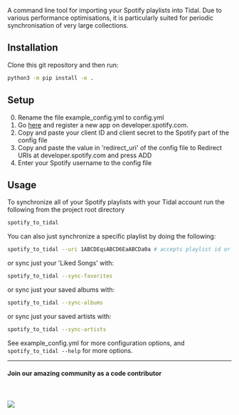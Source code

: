 A command line tool for importing your Spotify playlists into Tidal. Due to various performance optimisations, it is particularly suited for periodic synchronisation of very large collections.

Installation
-----------
Clone this git repository and then run:

```bash
python3 -m pip install -e .
```

Setup
-----
0. Rename the file example_config.yml to config.yml
0. Go [here](https://developer.spotify.com/documentation/general/guides/authorization/app-settings/) and register a new app on developer.spotify.com.
0. Copy and paste your client ID and client secret to the Spotify part of the config file
0. Copy and paste the value in 'redirect_uri' of the config file to Redirect URIs at developer.spotify.com and press ADD
0. Enter your Spotify username to the config file

Usage
----
To synchronize all of your Spotify playlists with your Tidal account run the following from the project root directory

```bash
spotify_to_tidal
```

You can also just synchronize a specific playlist by doing the following:

```bash
spotify_to_tidal --uri 1ABCDEqsABCD6EaABCDa0a # accepts playlist id or full playlist uri
```

or sync just your 'Liked Songs' with:

```bash
spotify_to_tidal --sync-favorites
```

or sync just your saved albums with:

```bash
spotify_to_tidal --sync-albums
```

or sync just your saved artists with:

```bash
spotify_to_tidal --sync-artists
```

See example_config.yml for more configuration options, and `spotify_to_tidal --help` for more options.

---

#### Join our amazing community as a code contributor
<br><br>
<a href="https://github.com/spotify2tidal/spotify_to_tidal/graphs/contributors">
  <img class="dark-light" src="https://contrib.rocks/image?repo=spotify2tidal/spotify_to_tidal&anon=0&columns=25&max=100&r=true" />
</a>
